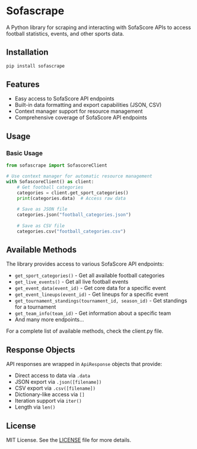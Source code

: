# Sofascrape

A Python library for scraping and interacting with SofaScore APIs to access football statistics, events, and other sports data.

## Installation

```bash
pip install sofascrape
```

## Features

- Easy access to SofaScore API endpoints
- Built-in data formatting and export capabilities (JSON, CSV)
- Context manager support for resource management
- Comprehensive coverage of SofaScore API endpoints

## Usage

### Basic Usage

```python
from sofascrape import SofascoreClient

# Use context manager for automatic resource management
with SofascoreClient() as client:
    # Get football categories
    categories = client.get_sport_categories()
    print(categories.data)  # Access raw data
    
    # Save as JSON file
    categories.json("football_categories.json")
    
    # Save as CSV file
    categories.csv("football_categories.csv")
```


## Available Methods

The library provides access to various SofaScore API endpoints:

- `get_sport_categories()` - Get all available football categories
- `get_live_events()` - Get all live football events
- `get_event_data(event_id)` - Get core data for a specific event
- `get_event_lineups(event_id)` - Get lineups for a specific event
- `get_tournament_standings(tournament_id, season_id)` - Get standings for a tournament
- `get_team_info(team_id)` - Get information about a specific team
- And many more endpoints...

For a complete list of available methods, check the client.py file.

## Response Objects

API responses are wrapped in `ApiResponse` objects that provide:

- Direct access to data via `.data`
- JSON export via `.json([filename])`
- CSV export via `.csv([filename])`
- Dictionary-like access via `[]`
- Iteration support via `iter()`
- Length via `len()`

## License

MIT License. See the [LICENSE](LICENSE) file for more details.

